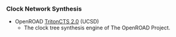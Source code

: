 ### Clock Network Synthesis
- OpenROAD [TritonCTS 2.0](https://github.com/The-OpenROAD-Project/OpenROAD/tree/master/src/TritonCTS) (UCSD)
  - The clock tree synthesis engine of The OpenROAD Project.

